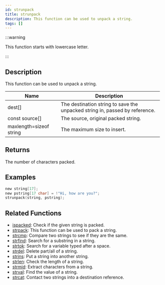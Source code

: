 ```yaml
---
id: strunpack
title: strunpack
description: This function can be used to unpack a string.
tags: []
---
```


:::warning

This function starts with lowercase letter.

:::

## Description

This function can be used to unpack a string.

| Name                    | Description                                                                 |
| ----------------------- | --------------------------------------------------------------------------- |
| dest[]                  | The destination string to save the unpacked string in, passed by reference. |
| const source[]          | The source, original packed string.                                         |
| maxlength=sizeof string | The maximum size to insert.                                                 |

## Returns

The number of characters packed.

## Examples

```c
new string[17];
new pstring[17 char] = !"Hi, how are you?";
strunpack(string, pstring);
```

## Related Functions

- [ispacked](../functions/ispacked.md): Check if the given string is packed.
- [strpack](../functions/strpack.md): This function can be used to pack a string.
- [strcmp](../functions/strcmp.md): Compare two strings to see if they are the same.
- [strfind](../functions/strfind.md): Search for a substring in a string.
- [strtok](../functions/strtok.md): Search for a variable typed after a space.
- [strdel](../functions/strdel.md): Delete part/all of a string.
- [strins](../functions/strins.md): Put a string into another string.
- [strlen](../functions/strlen.md): Check the length of a string.
- [strmid](../functions/strmid.md): Extract characters from a string.
- [strval](../functions/strval.md): Find the value of a string.
- [strcat](../functions/strcat.md): Contact two strings into a destination reference.
